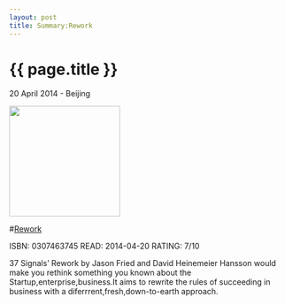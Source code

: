 ```yaml
---
layout: post
title: Summary:Rework
---
```


{{ page.title }}
================

<p class="meta">20 April 2014 - Beijing</p>
 
<img src="http://ecx.images-amazon.com/images/I/419F9j3GqxL._SY344_BO1,204,203,200_.jpg" width="200" />

#[Rework](http://www.amazon.com/Rework-Jason-Fried/dp/0307463745/ref=sr_1_1?ie=UTF8&qid=1397450877&sr=8-1&keywords=rework)


ISBN: 0307463745 READ: 2014-04-20 RATING: 7/10

37 Signals’ Rework by Jason Fried and David Heinemeier Hansson would make you rethink something you known about the Startup,enterprise,business.It aims to rewrite the rules of succeeding in business with a diferrrent,fresh,down-to-earth approach.
